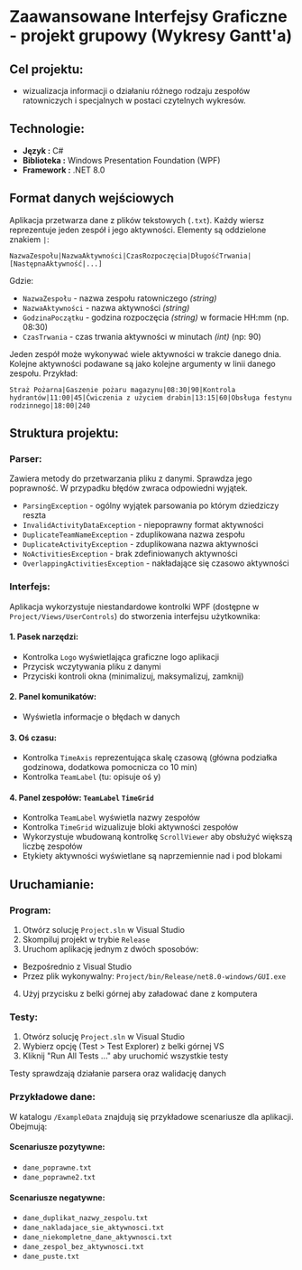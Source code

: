 # Zaawansowane Interfejsy Graficzne - projekt grupowy (Wykresy Gantt'a)

## Cel projektu:
- wizualizacja informacji o działaniu różnego rodzaju zespołów ratowniczych i specjalnych w postaci czytelnych wykresów.

## Technologie:
- **Język :** C#
- **Biblioteka :** Windows Presentation Foundation (WPF)
- **Framework :** .NET 8.0

## Format danych wejściowych
Aplikacja przetwarza dane z plików tekstowych (`.txt`). Każdy wiersz reprezentuje jeden zespół i jego aktywności. Elementy są oddzielone znakiem `|`:
```
NazwaZespołu|NazwaAktywności|CzasRozpoczęcia|DługośćTrwania|[NastępnaAktywność|...]
```

Gdzie:
- `NazwaZespołu` - nazwa zespołu ratowniczego *(string)*
- `NazwaAktywności` - nazwa aktywności *(string)*
- `GodzinaPoczątku` - godzina rozpoczęcia *(string)* w formacie HH:mm (np. 08:30)
- `CzasTrwania` - czas trwania aktywności w minutach *(int)* (np: 90)

Jeden zespół może wykonywać wiele aktywności w trakcie danego dnia. Kolejne aktywności podawane są jako kolejne argumenty w linii danego zespołu.
Przykład:
```
Straż Pożarna|Gaszenie pożaru magazynu|08:30|90|Kontrola hydrantów|11:00|45|Ćwiczenia z użyciem drabin|13:15|60|Obsługa festynu rodzinnego|18:00|240
```

## Struktura projektu:

### Parser:
Zawiera metody do przetwarzania pliku z danymi. Sprawdza jego poprawność. W przypadku błędów zwraca odpowiedni wyjątek.

-  `ParsingException` - ogólny wyjątek parsowania po którym dziedziczy reszta
-  `InvalidActivityDataException` - niepoprawny format aktywności
-  `DuplicateTeamNameException` - zduplikowana nazwa zespołu
-  `DuplicateActivityException` - zduplikowana nazwa aktywności
-  `NoActivitiesException` - brak zdefiniowanych aktywności
-  `OverlappingActivitiesException` - nakładające się czasowo aktywności

### Interfejs:
Aplikacja wykorzystuje niestandardowe kontrolki WPF (dostępne w `Project/Views/UserControls`) do stworzenia interfejsu użytkownika:

#### 1. Pasek narzędzi:
- Kontrolka `Logo` wyświetlająca graficzne logo aplikacji
- Przycisk wczytywania pliku z danymi
- Przyciski kontroli okna (minimalizuj, maksymalizuj, zamknij)

#### 2. Panel komunikatów:
- Wyświetla informacje o błędach w danych

#### 3. Oś czasu:
- Kontrolka `TimeAxis` reprezentująca skalę czasową (główna podziałka godzinowa, dodatkowa pomocnicza co 10 min)
- Kontrolka `TeamLabel` (tu: opisuje oś y)

#### 4. Panel zespołów: `TeamLabel` `TimeGrid`
- Kontrolka `TeamLabel` wyświetla nazwy zespołów
- Kontrolka `TimeGrid` wizualizuje bloki aktywności zespołów
- Wykorzystuje wbudowaną kontrolkę `ScrollViewer` aby obsłużyć większą liczbę zespołów
- Etykiety aktywności wyświetlane są naprzemiennie nad i pod blokami

## Uruchamianie:

### Program:
1. Otwórz solucję `Project.sln` w Visual Studio
2. Skompiluj projekt w trybie `Release`
3. Uruchom aplikację jednym z dwóch sposobów:
- Bezpośrednio z Visual Studio
- Przez plik wykonywalny: `Project/bin/Release/net8.0-windows/GUI.exe`
4. Użyj przycisku z belki górnej aby załadować dane z komputera

### Testy:
1. Otwórz solucję `Project.sln` w Visual Studio
2. Wybierz opcję (Test > Test Explorer) z belki górnej VS
3. Kliknij "Run All Tests ..." aby uruchomić wszystkie testy

Testy sprawdzają działanie parsera oraz walidację danych

### Przykładowe dane:
W katalogu `/ExampleData` znajdują się przykładowe scenariusze dla aplikacji. Obejmują:

#### Scenariusze pozytywne:
-  `dane_poprawne.txt`
-  `dane_poprawne2.txt`

#### Scenariusze negatywne:
-  `dane_duplikat_nazwy_zespolu.txt`
-  `dane_nakladajace_sie_aktywnosci.txt`
-  `dane_niekompletne_dane_aktywnosci.txt`
-  `dane_zespol_bez_aktywnosci.txt`
-  `dane_puste.txt`
